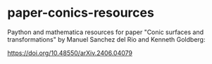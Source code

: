 # paper-conics-resources

Paython and mathematica resources for paper "Conic surfaces and transformations" by Manuel Sanchez del Rio and Kenneth Goldberg: 


https://doi.org/10.48550/arXiv.2406.04079
